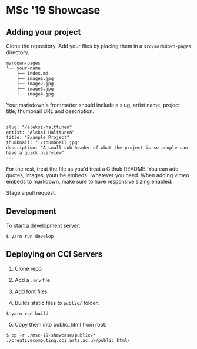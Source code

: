 # MSc '19 Showcase

## Adding your project

Clone the repository. Add your files by placing them in a `src/markdown-pages` directory.

```
mardown-pages
└── your-name
    ├── index.md
    ├── image1.jpg
    ├── image2.jpg
    ├── image3.jpg
    └── image4.jpg
```

Your markdown's frontmatter should include a slug, artist name, project title, thumbnail URL and description.

```
---
slug: "/aleksi-halttunen"
artist: "Aleksi Halttunen"
title: "Example Project"
thumbnail: "./thumbnail.jpg"
description: "A small sub header of what the project is so people can have a quick overview"
---
```

For the rest, treat the file as you'd treat a Github README. You can add quotes, images, youtube embeds…whatever you need. When adding vimeo embeds to markdown, make sure to have responsive sizing enabled.

Stage a pull request.

## Development

To start a development server:

```
$ yarn run develop
```

## Deploying on CCI Servers

1. Clone repo

2. Add a `.env` file

3. Add font files

4. Builds static files to `public/` folder:

```
$ yarn run build
```

5. Copy them into public_html from root:

```
$ cp -r ./msc-19-showcase/public/* ./creativecomputing.cci.arts.ac.uk/public_html/
```
